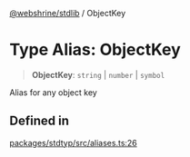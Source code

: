 [@webshrine/stdlib](../globals.md) / ObjectKey

# Type Alias: ObjectKey

> **ObjectKey**: `string` \| `number` \| `symbol`

Alias for any object key

## Defined in

[packages/stdtyp/src/aliases.ts:26](https://github.com/webshrine/webshrine/blob/8cedc3f2efca3108f17475a5ce8404715d0d24a5/packages/stdtyp/src/aliases.ts#L26)
